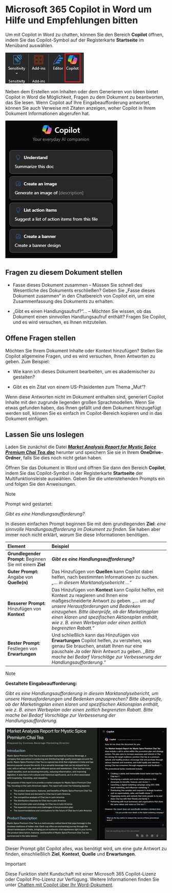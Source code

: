 # Microsoft 365 Copilot in Word um Hilfe und Empfehlungen bitten

Um mit Copilot in Word zu chatten, können Sie den Bereich **Copilot** öffnen, indem Sie das Copilot-Symbol auf der Registerkarte **Startseite** im Menüband auswählen.

![Screenshot des Copilot-Symbols im Word-Menüband.](../media/ask_copilot-ribbon-word.png)

Neben dem Erstellen von Inhalten oder dem Generieren von Ideen bietet Copilot in Word die Möglichkeit, Fragen zu dem Dokument zu beantworten, das Sie lesen. Wenn Copilot auf Ihre Eingabeaufforderung antwortet, können Sie auch Verweise mit Zitaten anzeigen, woher Copilot in Ihrem Dokument Informationen abgerufen hat.

![Screenshot des Copilot-Bereichs in Word beim ersten Öffnen.](../media/ask_copilot-pane-word.png)

## Fragen zu diesem Dokument stellen

- Fasse dieses Dokument zusammen – Müssen Sie schnell des Wesentliche des Dokuments erschließen? Geben Sie „Fasse dieses Dokument zusammen“ in den Chatbereich von Copilot ein, um eine Zusammenfassung des Dokuments zu erhalten.

- „Gibt es einen Handlungsaufruf?“... – Möchten Sie wissen, ob das Dokument einen sinnvollen Handlungsaufruf enthält? Fragen Sie Copilot, und es wird versuchen, es Ihnen mitzuteilen.

## Offene Fragen stellen

Möchten Sie Ihrem Dokument Inhalte oder Kontext hinzufügen? Stellen Sie Copilot allgemeine Fragen, und es wird versuchen, Ihnen Antworten zu geben. Zum Beispiel:

- Wie kann ich dieses Dokument bearbeiten, um es akademischer zu gestalten?

- Gibt es ein Zitat von einem US-Präsidenten zum Thema „Mut“?

Wenn diese Antworten nicht im Dokument enthalten sind, generiert Copilot Inhalte mit den zugrunde liegenden großen Sprachmodellen. Wenn Sie etwas gefunden haben, das Ihnen gefällt und dem Dokument hinzugefügt werden soll, können Sie es einfach im Copilot-Bereich kopieren und in das Dokument einfügen.

## Lassen Sie uns loslegen

Laden Sie zunächst die Datei **_[Market Analysis Report for Mystic Spice Premium Chai Tea.doc](https://go.microsoft.com/fwlink/?linkid=2268826)_** herunter und speichern Sie sie in Ihrem **OneDrive-Ordner**, falls Sie dies noch nicht getan haben.

Öffnen Sie das Dokument in Word und öffnen Sie dann den Bereich **Copilot**, indem Sie das Copilot-Symbol in der Registerkarte **Startseite** der Multifunktionsleiste auswählen. Geben Sie die untenstehenden Prompts ein und folgen Sie den Anweisungen.

> [!NOTE]
> Prompt wird gestartet:
>
> _Gibt es eine Handlungsaufforderung?_

In diesem einfachen Prompt beginnen Sie mit dem grundlegenden **Ziel**: _eine sinnvolle Handlungsaufforderung im Dokument zu finden._ Sie haben aber immer noch nicht erklärt, _warum_ Sie diese Informationen benötigen.

| Element | Beispiel |
| :------ | :------- |
| **Grundlegender Prompt:** Beginnen Sie mit einem **Ziel** | **_Gibt es eine Handlungsaufforderung?_** |
| **Guter Prompt:** Angabe von **Quelle(n)** | Das Hinzufügen von **Quellen** kann Copilot dabei helfen, nach bestimmten Informationen zu suchen. _„… in diesem Marktanalysebericht …“_ |
| **Besserer Prompt:** Hinzufügen von **Kontext** | Das Hinzufügen von **Kontext** kann Copilot helfen, mit Kontext zu reagieren und Ihnen eine maßgeschneiderte Antwort zu geben. _„… um auf unsere Herausforderungen und Bedenken einzugehen. Bitte überprüfe, ob der Marketingplan einen klaren und spezifischen Aktionsplan enthält, wie z. B. einen Werbeplan oder einen zeitlich begrenzten Rabatt.“_ |
| **Bester Prompt:** Festlegen von **Erwartungen** | Und schließlich kann das Hinzufügen von **Erwartungen** Copilot helfen, zu verstehen, was genau Sie brauchen, anstatt Ihnen nur eine pauschale _Ja_ oder _Nein_ Antwort zu geben. _„Bitte mache bei Bedarf Vorschläge zur Verbesserung der Handlungsaufforderung.“_ |

> [!NOTE]
> **Gestaltete Eingabeaufforderung:**
>
> _Gibt es eine Handlungsaufforderung in diesem Marktanalysebericht, um unsere Herausforderungen und Bedenken anzusprechen? Bitte überprüfe, ob der Marketingplan einen klaren und spezifischen Aktionsplan enthält, wie z. B. einen Werbeplan oder einen zeitlich begrenzten Rabatt. Bitte mache bei Bedarf Vorschläge zur Verbesserung der Handlungsaufforderung._

![Screenshot der gestalteten Eingabeaufforderungsergebnisse für das Beispieldokument mit Copilot in Word.](../media/ask_copilot-prompt-results-word.png)

Dieser Prompt gibt Copilot alles, was benötigt wird, um eine gute Antwort zu finden, einschließlich **Ziel**, **Kontext**, **Quelle** und **Erwartungen**.

> [!IMPORTANT]
> Diese Funktion steht Kundschaft mit einer Microsoft 365 Copilot-Lizenz oder Copilot Pro-Lizenz zur Verfügung. Weitere Informationen finden Sie unter [Chatten mit Copilot über Ihr Word-Dokument](https://support.microsoft.com/office/chat-with-copilot-about-your-word-document-4482c688-a495-4571-bfcd-4a9fc6608090).
